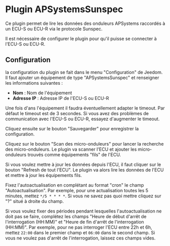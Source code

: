 # Plugin APSystemsSunspec

Ce plugin permet de lire les données des onduleurs APSystems raccordés à un ECU-S ou ECU-R via le protocole Sunspec.

Il est nécessaire de configurer le plugin pour qu'il puisse se connecter à l'ECU-S ou ECU-R. 


## Configuration

la configuration du plugin se fait dans le menu "Configuration" de Jeedom. Il faut ajouter un équipement de type "APSystemsSunspec" et renseigner les informations suivantes :
- **Nom** : Nom de l'équipement
- **Adresse IP** : Adresse IP de l'ECU-S ou ECU-R

Une fois d'ans l'équipement il faudra éventuellement adapter le timeout. Par défaut le timeout est de 3 secondes. Si vous avez des problèmes de communication avec l'ECU-S ou ECU-R, essayez d'augmenter le timeout.

Cliquez ensuite sur le bouton "Sauvegarder" pour enregistrer la configuration. 

Cliquez sur le bouton "Scan des micro-onduleurs" pour lancer la recherche des micro-onduleurs. Le plugin va scanner l'ECU et ajouter les micro-onduleurs trouvés comme équipements "fils" de l'ECU.

Si vous voulez mettre à jour les données depuis l'ECU, il faut cliquer sur le bouton "Refresh de tout l'ECU". Le plugin va alors lire les données de l'ECU et mettre à jour les équipements fils.

Fixez l'autoactualisation en complétant au format "cron" le champ "Autoactualisation". Par exemple, pour une actualisation toutes les 5 minutes, mettez `*/5 * * * *`. Si vous ne savez pas quoi mettre cliquez sur "?" situé à droite du champ.

Si vous voulez fixer des périodes pendant lesquelles l'autoactualisation ne doit pas se faire, complétez les champs "Heure de début d'arrêt de l'interrogation (HH:MM)" et "Heure de fin d'arrêt de l'interrogation (HH:MM)". Par exemple, pour ne pas interroger l'ECU entre 22h et 6h, mettez `22:00` dans le premier champ et `06:00` dans le second champ. Si vous ne voulez pas d'arrêt de l'interrogation, laissez ces champs vides.